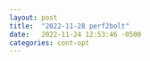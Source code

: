 ```yaml
---
layout: post
title:  "2022-11-28 perf2bolt"
date:   2022-11-24 12:53:46 -0500
categories: cont-opt
---
```


